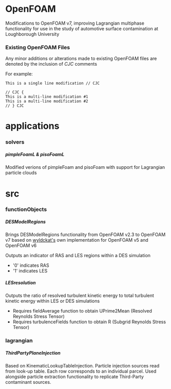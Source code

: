 # OpenFOAM
Modifications to OpenFOAM v7, improving Lagrangian multiphase functionality for use in the study of automotive surface contamination at Loughborough University

### Existing OpenFOAM Files
Any minor additions or alterations made to existing OpenFOAM files are denoted by the inclusion of *CJC* comments

For example:

```
This is a single line modification // CJC
```

```
// CJC {
This is a multi-line modification #1
This is a multi-line modification #2
// } CJC
```

# applications

### solvers

##### pimpleFoamL & pisoFoamL

Modified verions of pimpleFoam and pisoFoam with support for Lagrangian particle clouds

# src

### functionObjects

##### DESModelRegions

Brings DESModelRegions functionality from OpenFOAM v2.3 to OpenFOAM v7 based on [wyldckat's](https://github.com/wyldckat/DESModelRegions) own implementation for OpenFOAM v5 and OpenFOAM v6

Outputs an indicator of RAS and LES regions within a DES simulation
* '0' indicates RAS
* '1' indicates LES

##### LESresolution

Outputs the ratio of resolved turbulent kinetic energy to total turbulent kinetic energy within LES or DES simulations
* Requires fieldAverage function to obtain UPrime2Mean (Resolved Reynolds Stress Tensor)
* Requires turbulenceFields function to obtain R (Subgrid Reynolds Stress Tensor)

### lagrangian

##### ThirdPartyPlaneInjection

Based on KinematicLookupTableInjection. Particle injection sources read from look-up table. Each row corresponds to an individual parcel. Used alongside particle extraction functionality to replicate Third-Party contaminant sources.
